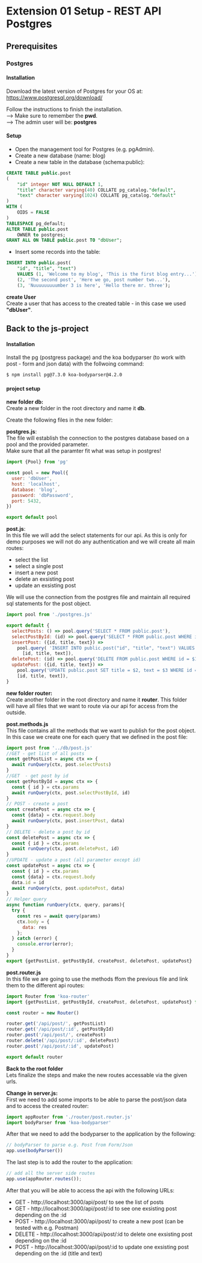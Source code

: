 # Extension 01 Setup - REST API Postgres

## Prerequisites

### Postgres

#### Installation
Download the latest version of Postgres for your OS at:  
https://www.postgresql.org/download/

Follow the instructions to finish the installation.  
--> Make sure to remember the __pwd__.  
--> The admin user will be: __postgres__

#### Setup
- Open the management tool for Postgres (e.g. pgAdmin).
- Create a new database (name: blog)
- Create a new table in the database (schema:public):

```sql
CREATE TABLE public.post
(
    "id" integer NOT NULL DEFAULT 1,
    "title" character varying(40) COLLATE pg_catalog."default",
    "text" character varying(1024) COLLATE pg_catalog."default"
)
WITH (
    OIDS = FALSE
)
TABLESPACE pg_default;
ALTER TABLE public.post
    OWNER to postgres;
GRANT ALL ON TABLE public.post TO "dbUser";

```
- Insert some records into the table:

```sql
INSERT INTO public.post(
	"id", "title", "text")
	VALUES (1, 'Welcome to my blog', 'This is the first blog entry...'),
    (2, 'The second post', 'Here we go, post number two...'),
    (3, 'Nuuuuuuuuumber 3 is here', 'Hello there mr. three');
```

__create User__  
Create a user that has access to the created table - in this case we used __"dbUser"__.

## Back to the js-project

#### Installation
Install the pg (postgress package) and the koa bodyparser (to work with post - form and json data) with the follwoing command:
```bash
$ npm install pg@7.3.0 koa-bodyparser@4.2.0
```

#### project setup
__new folder db:__  
Create a new folder in the root directory and name it __db__.

Create the following files in the new folder:  

__postgres.js__:  
The file will establish the connection to the postgres database based on a pool and the provided parameter.  
Make sure that all the paramter fit what was setup in postgres!
```javascript
import {Pool} from 'pg'

const pool = new Pool({
  user: 'dbUser',
  host: 'localhost',
  database: 'blog',
  password: 'dbPassword',
  port: 5432,
})

export default pool
```
__post.js__:  
In this file we will add the select statements for our api.
As this is only for demo purposes we will not do any authentication and we will create all main
routes:
- select the list
- select a single post
- insert a new post
- delete an exsisting post
- update an exsisting post

We will use the connection from the postgres file and maintain all required sql statements for the post object.

```javascript
import pool from './postgres.js'

export default {
  selectPosts: () => pool.query('SELECT * FROM public.post'),
  selectPostById: (id) => pool.query('SELECT * FROM public.post WHERE id = $1', [id]),
  insertPost: ({id, title, text}) =>
    pool.query( 'INSERT INTO public.post("id", "title", "text") VALUES ($1, $2, $3)',
      [id, title, text]),
  deletePost: (id) => pool.query('DELETE FROM public.post WHERE id = $1', [id]),
  updatePost: ({id, title, text}) =>
    pool.query('UPDATE public.post SET title = $2, text = $3 WHERE id = $1',
    [id, title, text]),
}
```
__new folder router:__  
Create another folder in the root directory and name it __router__.
This folder will have all files that we want to route via our api for access from the outside.

__post.methods.js__  
This file contains all the methods that we want to publish for the post object.
In this case we create one for each query that we defined in the post file:
```javascript
import post from '../db/post.js'
//GET - get list of all posts
const getPostList = async ctx => {
  await runQuery(ctx, post.selectPosts)
}
//GET  - get post by id
const getPostById = async ctx => {
  const { id } = ctx.params
  await runQuery(ctx, post.selectPostById, id)
}
// POST - create a post
const createPost = async ctx => {
  const {data} = ctx.request.body
  await runQuery(ctx, post.insertPost, data)
}
// DELETE - delete a post by id
const deletePost = async ctx => {
  const { id } = ctx.params
  await runQuery(ctx, post.deletePost, id)
}
//UPDATE - update a post (all parameter except id)
const updatePost = async ctx => {
  const { id } = ctx.params
  const {data} = ctx.request.body
  data.id = id
  await runQuery(ctx, post.updatePost, data)
}
// Helper query
async function runQuery(ctx, query, params){
  try {
    const res = await query(params)
    ctx.body = {
      data: res
    };
  } catch (error) {
    console.error(error);
  }
}
export {getPostList, getPostById, createPost, deletePost, updatePost}
```

__post.router.js__  
In this file we are going to use the methods ffom the previous file and link them to the different api routes:

```javascript
import Router from 'koa-router'
import {getPostList, getPostById, createPost, deletePost, updatePost} from './post.methods.js'

const router = new Router()

router.get('/api/post/', getPostList)
router.get('/api/post/:id', getPostById)
router.post('/api/post/', createPost)
router.delete('/api/post/:id', deletePost)
router.post('/api/post/:id', updatePost)

export default router
```

__Back to the root folder__  
Lets finalize the steps and make the new routes accessable via the given urls.

__Change in server.js:__  
First we need to add some imports to be able to parse the post/json data and to access the created router:

```javascript
import appRouter from './router/post.router.js'
import bodyParser from 'koa-bodyparser'
```

After that we need to add the bodyparser to the application by the following:
```javascript
// bodyParser to parse e.g. Post from Form/Json
app.use(bodyParser())
```

The last step is to add the router to the application:
```javascript
// add all the server side routes
app.use(appRouter.routes());
```

After that you will be able to access the api with the following URLs:
- GET - http://localhost:3000/api/post/ to see the list of posts
- GET - http://localhost:3000/api/post/:id to see one exsisting post depending on the :id
- POST - http://localhost:3000/api/post/ to create a new post (can be tested with e.g. Postman)
- DELETE - http://localhost:3000/api/post/:id to delete one exsisting post depending on the :id
- POST - http://localhost:3000/api/post/:id to update one exsisting post depending on the :id (title and text)
